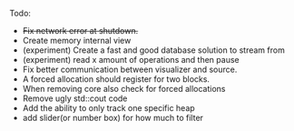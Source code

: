 Todo:

* ~~Fix network error at shutdown.~~
* Create memory internal view
* (experiment) Create a fast and good database solution to stream from
* (experiment) read x amount of operations and then pause
* Fix better communication between visualizer and source.
* A forced allocation should register for two blocks.
* When removing core also check for forced allocations
* Remove ugly std::cout code
* Add the ability to only track one specific heap
* add slider(or number box) for how much to filter
